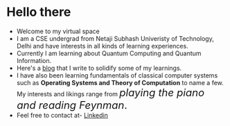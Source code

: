 # Hello there
- Welcome to my virtual space 
- I am a CSE undergrad from Netaji Subhash Univeristy of Technology, Delhi and have interests in all kinds of learning experiences.
- Currently I am learning about Quantum Computing and Quantum Information.
- Here's a [blog](https://harshitco19.wixsite.com/uncertainist) that I write to solidify some of my learnings.
- I have also been learning fundamentals of classical computer systems such as **Operating Systems and Theory of Computation** to name
a few. My interests and likings range from <font size = 5>*playing the piano and reading Feynman*.</font>
- Feel free to contact at- <a href = "https://www.linkedin.com/in/harshit-gupta-75b2171b3/"> Linkedin </a> 
